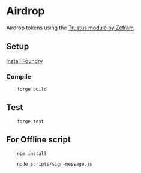# Airdrop

Airdrop tokens using the [Trustus module by Zefram](https://github.com/ZeframLou/trustus).

## Setup

[Install Foundry](https://book.getfoundry.sh/getting-started/installation.html)

### Compile

```
    forge build
```

## Test

```
    forge test
```

## For Offline script

```
    npm install
```

```
    node scripts/sign-message.js
```
